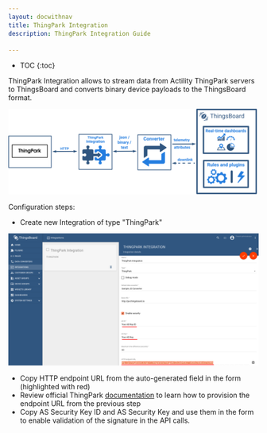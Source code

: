 ```yaml
---
layout: docwithnav
title: ThingPark Integration
description: ThingPark Integration Guide 

---
```


* TOC
{:toc}

ThingPark Integration allows to stream data from Actility ThingPark servers to ThingsBoard and converts binary device payloads to the ThingsBoard format.

 ![image](/images/user-guide/integrations/thingpark-integration.svg)

Configuration steps:
  
 - Create new Integration of type "ThingPark"
 
![image](/images/user-guide/integrations/thingpark.png) 

 - Copy HTTP endpoint URL from the auto-generated field in the form (highlighted with red)
 - Review official ThingPark [documentation](https://dx-api.thingpark.com/dataflow/latest/doc/index.html#uplink-data-reception)
  to learn how to provision the endpoint URL from the previous step
 - Copy AS Security Key ID and AS Security Key and use them in the form to enable validation of the signature in the API calls. 